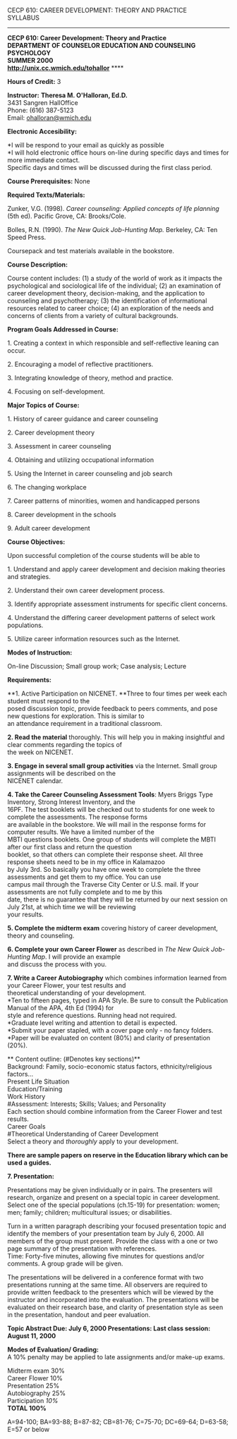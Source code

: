    CECP 610: CAREER DEVELOPMENT: THEORY AND PRACTICE  
  SYLLABUS

* * *

**CECP 610: Career Development: Theory and Practice**  
**DEPARTMENT OF COUNSELOR EDUCATION AND COUNSELING PSYCHOLOGY**  
**SUMMER 2000**  
**http://unix.cc.wmich.edu/tohallor** ****

  

**Hours of Credit:** 3

**Instructor:** **Theresa M. O'Halloran, Ed.D.**  
                    3431 Sangren HallOffice   
                    Phone: (616) 387-5123   
                    Email: ohalloran@wmich.edu 

**Electronic Accesibility:**

*I will be respond to your email as quickly as possible   
*I will hold electronic office hours on-line during specific days and times for more immediate contact.   
  Specific days and times will be discussed during the first class period.

**Course Prerequisites:** None

**Required Texts/Materials:**

Zunker, V.G. (1998). _Career counseling: Applied concepts of life planning_
(5th ed). Pacific Grove, CA: Brooks/Cole.

Bolles, R.N. (1990). _The New Quick Job-Hunting Map._ Berkeley, CA: Ten Speed
Press.

Coursepack and test materials available in the bookstore.

**Course Description:**

Course content includes: (1) a study of the world of work as it impacts the
psychological and sociological life of the individual; (2) an examination of
career development theory, decision-making, and the application to counseling
and psychotherapy; (3) the identification of informational resources related
to career choice; (4) an exploration of the needs and concerns of clients from
a variety of cultural backgrounds.

**Program Goals Addressed in Course:**

1\. Creating a context in which responsible and self-reflective leaning can
occur.

2\. Encouraging a model of reflective practitioners.

3\. Integrating knowledge of theory, method and practice.

4\. Focusing on self-development.

**Major Topics of Course:**

1\. History of career guidance and career counseling

2\. Career development theory

3\. Assessment in career counseling

4\. Obtaining and utilizing occupational information

5\. Using the Internet in career counseling and job search

6\. The changing workplace

7\. Career patterns of minorities, women and handicapped persons

8\. Career development in the schools

9\. Adult career development

**Course Objectives:**

Upon successful completion of the course students will be able to

1\. Understand and apply career development and decision making theories and
strategies.

2\. Understand their own career development process.

3\. Identify appropriate assessment instruments for specific client concerns.

4\. Understand the differing career development patterns of select work
populations.

5\. Utilize career information resources such as the Internet.

**Modes of Instruction:**

On-line Discussion; Small group work; Case analysis; Lecture

**Requirements:**

**1.      Active Participation on NICENET. **Three to four times per week each
student must respond to the  
        posed discussion topic, provide feedback to peers comments, and pose new questions for exploration. This is similar to   
        an attendance requirement in a traditional classroom. 

**2.      Read the material** thoroughly. This will help you in making
insightful and clear comments regarding the topics of  
        the week on NICENET. 

**3.      Engage in several small group activities** via the Internet. Small
group assignments will be described on the  
        NICENET calendar. 

**4.      Take the Career Counseling Assessment Tools**: Myers Briggs Type
Inventory, Strong Interest Inventory, and the  
        16PF. The test booklets will be checked out to students for one week to complete the assessments. The response forms   
        are available in the bookstore. We will mail in the response forms for computer results. We have a limited number of the   
        MBTI questions booklets. One group of students will complete the MBTI after our first class and return the question   
        booklet, so that others can complete their response sheet. All three response sheets need to be in my office in Kalamazoo   
        by July 3rd. So basically you have one week to complete the three assessments and get them to my office. You can use   
        campus mail through the Traverse City Center or U.S. mail. If your assessments are not fully complete and to me by this   
        date, there is no guarantee that they will be returned by our next session on July 21st, at which time we will be reviewing   
        your results. 

**5.     Complete the midterm exam** covering history of career development,
theory and counseling.

**6.     Complete your own Career Flower** as described in _The New Quick Job-
Hunting Map_. I will provide an example  
        and discuss the process with you. 

**7.      Write a Career Autobiography** which combines information learned
from your Career Flower, your test results and  
        theoretical understanding of your development.   
        *Ten to fifteen pages, typed in APA Style. Be sure to consult the Publication Manual of the APA, 4th Ed (1994) for   
        style and reference questions. Running head not required.   
        *Graduate level writing and attention to detail is expected.   
        *Submit your paper stapled, with a cover page only - no fancy folders.   
        *Paper will be evaluated on content (80%) and clarity of presentation (20%). 

**     Content outline: (#Denotes key sections)**  
    Background: Family, socio-economic status factors, ethnicity/religious factors...   
    Present Life Situation   
    Education/Training   
    Work History   
    #Assessment: Interests; Skills; Values; and Personality   
        Each section should combine information from the Career Flower and test results.   
    Career Goals   
        #Theoretical Understanding of Career Development   
    Select a theory and _thoroughly_ apply to your development. 

**There are sample papers on reserve in the Education library which can be
used a guides.**

**7\. Presentation:**

Presentations may be given individually or in pairs. The presenters will
research, organize and present on a special topic in career development.
Select one of the special populations (ch.15-19) for presentation: women; men;
family; children; multicultural issues; or disabilities.

Turn in a written paragraph describing your focused presentation topic and
identify the members of your presentation team by July 6, 2000. All members of
the group must present. Provide the class with a one or two page summary of
the presentation with references.  
Time: Forty-five minutes, allowing five minutes for questions and/or comments.
A group grade will be given.

The presentations will be delivered in a conference format with two
presentations running at the same time. All observers are required to provide
written feedback to the presenters which will be viewed by the instructor and
incorporated into the evaluation. The presentations will be evaluated on their
research base, and clarity of presentation style as seen in the presentation,
handout and peer evaluation.

**Topic Abstract Due: July 6, 2000                  Presentations: Last class
session: August 11, 2000**

**Modes of Evaluation/ Grading:**  
A 10% penalty may be applied to late assignments and/or make-up exams.

Midterm exam     30%  
Career Flower     10%  
Presentation         25%  
Autobiography     25%  
Participation         _10%_  
**TOTAL              100%**

A=94-100; BA=93-88; B=87-82; CB=81-76; C=75-70; DC=69-64; D=63-58; E=57 or
below  
    
    
    


